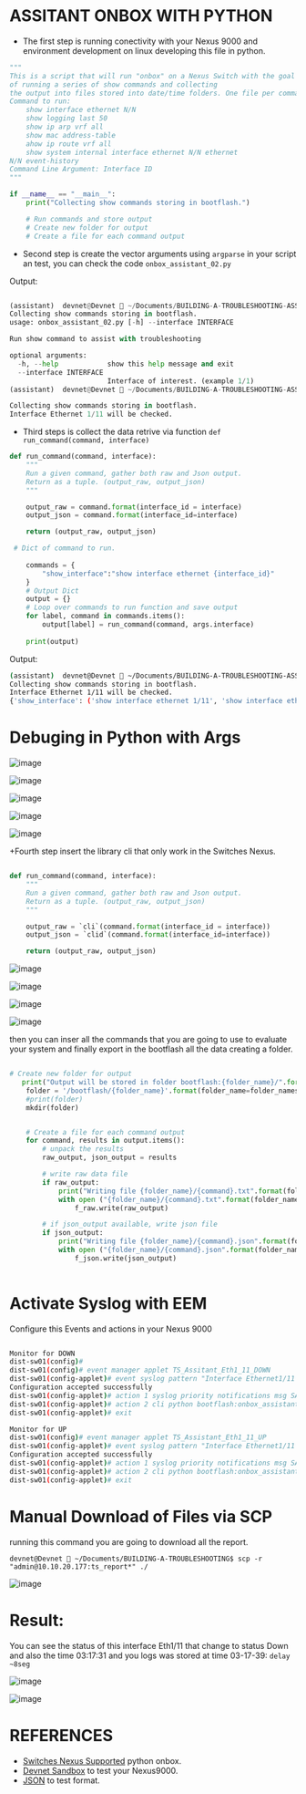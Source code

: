 # ASSITANT ONBOX WITH PYTHON

+ The first step is running conectivity with your Nexus 9000 and environment development on linux developing this file in python.

```python
"""
This is a script that will run "onbox" on a Nexus Switch with the goal
of running a series of show commands and collecting
the output into files stored into date/time folders. One file per command.
Command to run:
    show interface ethernet N/N
    show logging last 50
    show ip arp vrf all
    show mac address-table
    ahow ip route vrf all
    show system internal interface ethernet N/N ethernet
N/N event-history
Command Line Argument: Interface ID
"""

if __name__ == "__main__":
    print("Collecting show commands storing in bootflash.")

    # Run commands and store output
    # Create new folder for output
    # Create a file for each command output
```

+ Second step is create the vector arguments using `argparse` in your script an test, you can check the code `onbox_assistant_02.py`

Output: 

```python

(assistant)  devnet@Devnet  ~/Documents/BUILDING-A-TROUBLESHOOTING-ASSISTANT   main  python onbox_assistant_02.py --h      
Collecting show commands storing in bootflash.
usage: onbox_assistant_02.py [-h] --interface INTERFACE

Run show command to assist with troubleshooting

optional arguments:
  -h, --help            show this help message and exit
  --interface INTERFACE
                        Interface of interest. (example 1/1)
(assistant)  devnet@Devnet  ~/Documents/BUILDING-A-TROUBLESHOOTING-ASSISTANT   main  python onbox_assistant_02.py --interface 1/11

Collecting show commands storing in bootflash.
Interface Ethernet 1/11 will be checked.

```

+ Third steps is collect the data retrive via function `def run_command(command, interface)`

```python
def run_command(command, interface):
    """
    Run a given command, gather both raw and Json output.
    Return as a tuple. (output_raw, output_json)
    """

    output_raw = command.format(interface_id = interface)
    output_json = command.format(interface_id=interface)

    return (output_raw, output_json)

 # Dict of command to run. 
    
    commands = {
        "show_interface":"show interface ethernet {interface_id}"
    }
    # Output Dict
    output = {}
    # Loop over commands to run function and save output
    for label, command in commands.items():
        output[label] = run_command(command, args.interface)
    
    print(output)

```

Output:

```bash
(assistant)  devnet@Devnet  ~/Documents/BUILDING-A-TROUBLESHOOTING-ASSISTANT   main  python onbox_assistant_03.py --interface 1/11
Collecting show commands storing in bootflash.
Interface Ethernet 1/11 will be checked.
{'show_interface': ('show interface ethernet 1/11', 'show interface ethernet 1/11')}

```
# Debuging in Python with Args

![image](https://user-images.githubusercontent.com/38144008/225752592-a51b518f-f0d6-4b44-8aee-515acbc97383.png)

![image](https://user-images.githubusercontent.com/38144008/225752634-8164353a-0a40-4a48-a741-4d602e959aa3.png)

![image](https://user-images.githubusercontent.com/38144008/225752796-ac2623bd-451b-4aaf-b302-c5711f57c04d.png)

![image](https://user-images.githubusercontent.com/38144008/225753009-da9f7aea-500e-404d-8725-6407cd5daa4b.png)

![image](https://user-images.githubusercontent.com/38144008/225753454-44599782-fb60-4936-896c-fada6a495c8b.png)

+Fourth step insert the library cli that only work in the Switches Nexus. 

```python

def run_command(command, interface):
    """
    Run a given command, gather both raw and Json output.
    Return as a tuple. (output_raw, output_json)
    """

    output_raw = `cli`(command.format(interface_id = interface))
    output_json = `clid`(command.format(interface_id=interface))

    return (output_raw, output_json)

```
![image](https://user-images.githubusercontent.com/38144008/225761002-3fcfae29-aed9-4a23-87a1-6e547e8c35b0.png)

![image](https://user-images.githubusercontent.com/38144008/225761097-c9b29640-07aa-43b2-8689-d865123edfcc.png)

![image](https://user-images.githubusercontent.com/38144008/225761127-fe29d3e8-fa24-4844-bf4e-8a8ee81d62a6.png)

![image](https://user-images.githubusercontent.com/38144008/225761214-ee7ef8c4-0c70-4468-a9b4-86545e066b6a.png)

then you can inser all the commands that you are going to use to evaluate your system and finally export in the bootflash all the data creating a folder.

```python

# Create new folder for output
   print("Output will be stored in folder bootflash:{folder_name}/".format(folder_name=folder_names))
    folder = '/bootflash/{folder_name}'.format(folder_name=folder_names)
    #print(folder)
    mkdir(folder)


    # Create a file for each command output
    for command, results in output.items():
        # unpack the results
        raw_output, json_output = results

        # write raw data file
        if raw_output:
            print("Writing file {folder_name}/{command}.txt".format(folder_name=folder, command = command))
            with open ("{folder_name}/{command}.txt".format(folder_name=folder, command=command), "w") as f_raw:
                f_raw.write(raw_output)

        # if json_output available, write json file
        if json_output:
            print("Writing file {folder_name}/{command}.json".format(folder_name = folder, command = command))
            with open ("{folder_name}/{command}.json".format(folder_name=folder, command=command), "w") as f_json:
                f_json.write(json_output)
                
```
# Activate Syslog with EEM

Configure this Events and actions in your Nexus 9000

```bash

Monitor for DOWN
dist-sw01(config)#
dist-sw01(config)# event manager applet TS_Assitant_Eth1_11_DOWN
dist-sw01(config-applet)# event syslog pattern "Interface Ethernet1/11 is down"
Configuration accepted successfully
dist-sw01(config-applet)# action 1 syslog priority notifications msg SAW INTERFACE E1/11 GO DOWN
dist-sw01(config-applet)# action 2 cli python bootflash:onbox_assistant.py --interface 1/11
dist-sw01(config-applet)# exit

Monitor for UP
dist-sw01(config)# event manager applet TS_Assistant_Eth1_11_UP
dist-sw01(config-applet)# event syslog pattern "Interface Ethernet1/11 is up"
Configuration accepted successfully
dist-sw01(config-applet)# action 1 syslog priority notifications msg SAW INTERFACE E1/11 GO UP
dist-sw01(config-applet)# action 2 cli python bootflash:onbox_assistant.py --interface 1/11
dist-sw01(config-applet)# exit
```
# Manual Download of Files via SCP

running this command you are going to download all the report.

`devnet@Devnet  ~/Documents/BUILDING-A-TROUBLESHOOTING$ scp -r "admin@10.10.20.177:ts_report*" ./`

![image](https://user-images.githubusercontent.com/38144008/225761865-a901caba-9e99-4294-83a0-018427fbfee4.png)

# Result:

You can see the status of this interface Eth1/11 that change to status Down and also the time 03:17:31 and you logs was stored at time 03-17-39:    `delay ~8seg`

![image](https://user-images.githubusercontent.com/38144008/225758317-6ffd20aa-339b-4be7-8a87-b09692e31438.png)

![image](https://user-images.githubusercontent.com/38144008/225758975-97bd7117-bbea-47ea-b771-d210fd9a377f.png)

# REFERENCES

+ [Switches Nexus Supported](https://developer.cisco.com/site/python/) python onbox.
+ [Devnet Sandbox](https://devnetsandbox.cisco.com/RM/Diagram/Index/43964e62-a13c-4929-bde7-a2f68ad6b27c?diagramType=Topology) to test your Nexus9000.
+ [JSON](https://jsonlint.com/) to test format.

